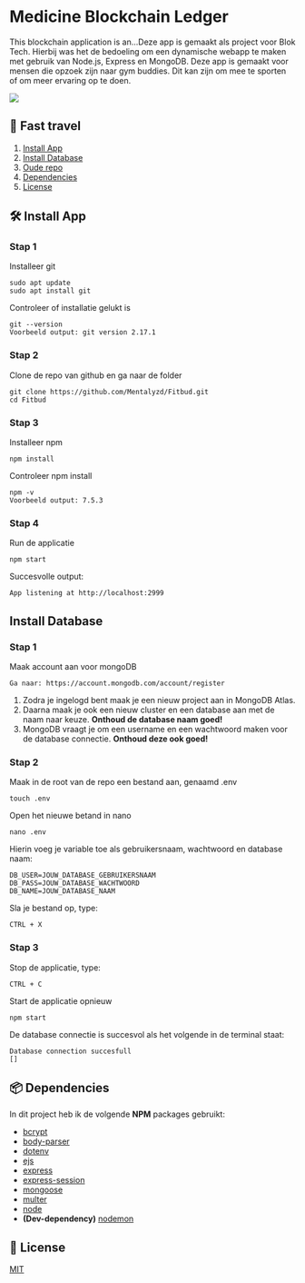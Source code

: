 # Medicine Blockchain Ledger
This blockchain application is an...Deze app is gemaakt als project voor Blok Tech. Hierbij was het de bedoeling om een dynamische webapp te maken met gebruik van Node.js, Express en MongoDB. Deze app is gemaakt voor mensen die opzoek zijn naar gym buddies. Dit kan zijn om mee te sporten of om meer ervaring op te doen.

![](https://imgur.com/X4QACuJ.png)

## 🚀 Fast travel
1. [Install App](#install-app)
2. [Install Database](#install-database)
3. [Oude repo](#oude-repo)
4. [Dependencies](#dependencies)
5. [License](#license)


## 🛠 Install App
### Stap 1
Installeer git
```
sudo apt update
sudo apt install git
```
Controleer of installatie gelukt is
```
git --version
Voorbeeld output: git version 2.17.1
```


### Stap 2
Clone de repo van github en ga naar de folder
```
git clone https://github.com/Mentalyzd/Fitbud.git
cd Fitbud
```


### Stap 3
Installeer npm
```
npm install
```
Controleer npm install
```
npm -v
Voorbeeld output: 7.5.3
```


### Stap 4
Run de applicatie
```
npm start
```
Succesvolle output:
```
App listening at http://localhost:2999
```

## Install Database
### Stap 1
Maak account aan voor mongoDB
```
Ga naar: https://account.mongodb.com/account/register
```
1. Zodra je ingelogd bent maak je een nieuw project aan in MongoDB Atlas.
2. Daarna maak je ook een nieuw cluster en een database aan met de naam naar keuze. **Onthoud de database naam goed!**
3. MongoDB vraagt je om een username en een wachtwoord maken voor de database connectie. **Onthoud deze ook goed!**



### Stap 2
Maak in de root van de repo een bestand aan, genaamd .env
```
touch .env
```

Open het nieuwe betand in nano
```
nano .env
```
Hierin voeg je variable toe als gebruikersnaam, wachtwoord en database naam:
```
DB_USER=JOUW_DATABASE_GEBRUIKERSNAAM
DB_PASS=JOUW_DATABASE_WACHTWOORD
DB_NAME=JOUW_DATABASE_NAAM
```
Sla je bestand op, type:
```
CTRL + X
```


### Stap 3
Stop de applicatie, type:
```
CTRL + C
```
Start de applicatie opnieuw
```
npm start
```
De database connectie is succesvol als het volgende in de terminal staat:
```
Database connection succesfull
[]
```

## 📦 Dependencies
In dit project heb ik de volgende **NPM** packages gebruikt: 
* [bcrypt](https://www.npmjs.com/package/bcrypt)
* [body-parser](https://www.npmjs.com/package/body-parser-json)
* [dotenv](https://www.npmjs.com/package/dotenv)
* [ejs](https://www.npmjs.com/package/ejs)
* [express](https://www.npmjs.com/package/express)
* [express-session](https://www.npmjs.com/package/express-session)
* [mongoose](https://www.npmjs.com/package/mongoose)
* [multer](https://www.npmjs.com/package/multer)
* [node](https://www.npmjs.com/package/node)
* **(Dev-dependency)** [nodemon](https://www.npmjs.com/package/nodemon)

## 🪪 License
[MIT](joe)
